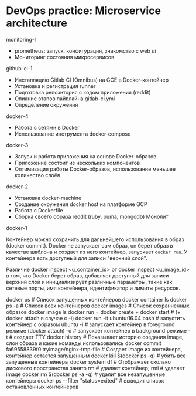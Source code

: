# DevOps practice: Microservice architecture

monitoring-1

- prometheus: запуск, конфигурация, знакомство с web ui
- Мониторинг состояния микросервисов

github-ci-1

- Инсталляцию Gitlab CI (Omnibus) на GCE в Docker-контейнер
- Установка и регистрация runner
- Подготовка репозитория с кодом приложения (reddit)
- Опиание этапов пайплайна gitlab-ci.yml
- Определение окружения


docker-4

- Работа с сетями в Docker
- Использование инструмента docker-compose


docker-3

- Запуск и работа приложения на основе Docker-образов
- Приложение состоит из нескольких компонентов
- Оптимизация работы Docker-образов, использование меньшее количество слоёв 


docker-2

- Установка docker-machine 
- Создание окружения docker host на платформе GCP
- Работа с Dockerfile
- Сборка своего образа reddit (ruby, puma, mongodb) Монолит 


docker-1

Контейнер можно сохранить для дальнейшего использования в образ (docker commit).
Docker не запускает сам образ, он берет образ в качестве шаблона и создает из него контейнер, запускает `docker run`.
У контейнера есть доступный для записи "верхний слой".

Различие docker inspect <u_container_id> от docker inspect <u_image_id> в том, что
Docker берет образ, добавляет доступный для записи верхний слой и инициализирует различные параметры, такие как
сетевые порты, имя контейнера, идентификатор и лимиты ресурсов.

docker ps # Список запущенных контейнеров
docker container ls
docker ps -a # Список всех контейнеров
docker images # Список сохранненных образов
docker image ls
docker run = docker create + docker start # (+ docker attach в случае с -i)
docker run -it ubuntu:16.04 bash # запустить контейнер с образом ubuntu
-i # запускает контейнер в foreground режиме (docker attach)
-d # запускает контейнер в background режиме
-t # создает TTY
docker history # Показывает историю создания image, слои образа и какие команды использовались
docker commit fa69558839f0 tryimage/nginx-tmp-file # Создает image из контейнера, контейнер остается запущенным
docker kill $(docker ps -q) # убить все запущенные контейнеры
docker system df # Отображает сколько дискового пространства занято
rm # удаляет контейнер; rmi # удаляет image
docker rm $(docker ps -a -q) # удалит все незапущенные контейнеры
docker ps --filter "status=exited" # выводит список остановленных контейнеров
